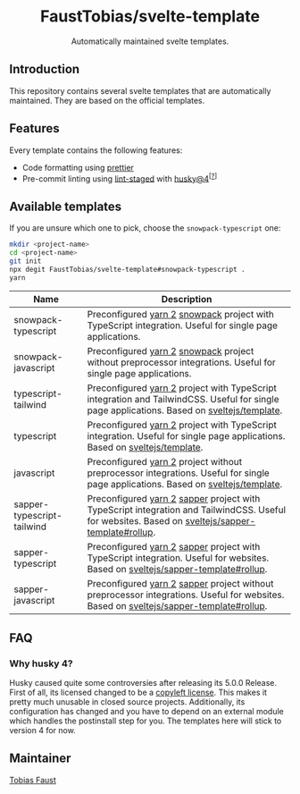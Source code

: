 <!-- markdownlint-disable-next-line -->
<div align="center">

# FaustTobias/svelte-template

Automatically maintained svelte templates.

</div>

## Introduction

This repository contains several svelte templates that are automatically maintained. They are based on the official templates.

## Features

Every template contains the following features:

- Code formatting using [prettier](https://prettier.io/)
- Pre-commit linting using [lint-staged](https://github.com/okonet/lint-staged) with [husky@4](https://typicode.github.io/husky)<sup>\[[?](#why-husky-4)\]</sup>

## Available templates

If you are unsure which one to pick, choose the `snowpack-typescript` one:

```bash
mkdir <project-name>
cd <project-name>
git init
npx degit FaustTobias/svelte-template#snowpack-typescript .
yarn
```

| Name                       | Description                                                                                                                                           |
| -------------------------- | ----------------------------------------------------------------------------------------------------------------------------------------------------- |
| snowpack-typescript        | Preconfigured [yarn 2] [snowpack] project with TypeScript integration. Useful for single page applications.                                           |
| snowpack-javascript        | Preconfigured [yarn 2] [snowpack] project without preprocessor integrations. Useful for single page applications.                                     |
| typescript-tailwind        | Preconfigured [yarn 2] project with TypeScript integration and TailwindCSS. Useful for single page applications. Based on [sveltejs/template].        |
| typescript                 | Preconfigured [yarn 2] project with TypeScript integration. Useful for single page applications. Based on [sveltejs/template].                        |
| javascript                 | Preconfigured [yarn 2] project without preprocessor integrations. Useful for single page applications. Based on [sveltejs/template].                  |
| sapper-typescript-tailwind | Preconfigured [yarn 2] [sapper] project with TypeScript integration and TailwindCSS. Useful for websites. Based on [sveltejs/sapper-template#rollup]. |
| sapper-typescript          | Preconfigured [yarn 2] [sapper] project with TypeScript integration. Useful for websites. Based on [sveltejs/sapper-template#rollup].                 |
| sapper-javascript          | Preconfigured [yarn 2] [sapper] project without preprocessor integrations. Useful for websites. Based on [sveltejs/sapper-template#rollup].           |

## FAQ

### Why husky 4?

Husky caused quite some controversies after releasing its 5.0.0 Release. First of all, its licensed changed to be a [copyleft license](https://paritylicense.com/versions/7.0.0.html). This makes it pretty much unusable in closed source projects. Additionally, its configuration has changed and you have to depend on an external module which handles the postinstall step for you. The templates here will stick to version 4 for now.

## Maintainer

[Tobias Faust](https://github.com/FaustTobias)

<!-- links -->

[yarn 2]: https://yarnpkg.com/
[sapper]: https://sapper.svelte.dev/
[sveltejs/template]: https://github.com/sveltejs/template
[sveltejs/sapper-template#rollup]: https://github.com/sveltejs/sapper-template/tree/rollup
[snowpack]: https://www.snowpack.dev/
